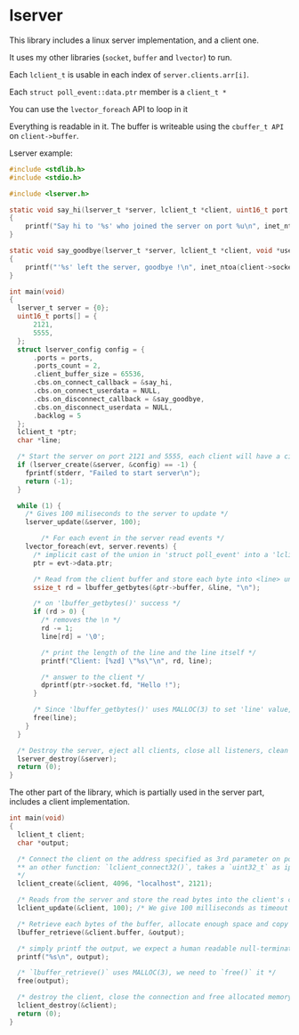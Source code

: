 # lserver
This library includes a linux server implementation, and a client one.

It uses my other libraries (`socket`, `buffer` and `lvector`) to run.

Each `lclient_t` is usable in each index of `server.clients.arr[i]`.

Each `struct poll_event::data.ptr` member is a `client_t *`

You can use the `lvector_foreach` API to loop in it

Everything is readable in it. The buffer is writeable using the `cbuffer_t API` on `client->buffer`.

Lserver example:
```C
#include <stdlib.h>
#include <stdio.h>

#include <lserver.h>

static void say_hi(lserver_t *server, lclient_t *client, uint16_t port, void *userdata)
{
	printf("Say hi to '%s' who joined the server on port %u\n", inet_ntoa(client->socket.saddr.sin_addr), port);
}

static void say_goodbye(lserver_t *server, lclient_t *client, void *userdata)
{
	printf("'%s' left the server, goodbye !\n", inet_ntoa(client->socket.saddr.sin_addr));
}

int main(void)
{
  lserver_t server = {0};
  uint16_t ports[] = {
      2121,
      5555,
  };
  struct lserver_config config = {
	  .ports = ports,
	  .ports_count = 2,
	  .client_buffer_size = 65536,
	  .cbs.on_connect_callback = &say_hi,
	  .cbs.on_connect_userdata = NULL,
	  .cbs.on_disconnect_callback = &say_goodbye,
	  .cbs.on_disconnect_userdata = NULL,
	  .backlog = 5
  };
  lclient_t *ptr;
  char *line;

  /* Start the server on port 2121 and 5555, each client will have a circular buffer of 65536 bytes */
  if (lserver_create(&server, &config) == -1) {
    fprintf(stderr, "Failed to start server\n");
    return (-1);
  }

  while (1) {
    /* Gives 100 miliseconds to the server to update */
    lserver_update(&server, 100);

		/* For each event in the server read events */
    lvector_foreach(evt, server.revents) {
      /* implicit cast of the union in 'struct poll_event' into a 'lclient_t *' */
      ptr = evt->data.ptr;

      /* Read from the client buffer and store each byte into <line> until a "\n" is encountered */
      ssize_t rd = lbuffer_getbytes(&ptr->buffer, &line, "\n");

      /* on 'lbuffer_getbytes()' success */
      if (rd > 0) {
        /* removes the \n */
        rd -= 1;
        line[rd] = '\0';

        /* print the length of the line and the line itself */
        printf("Client: [%zd] \"%s\"\n", rd, line);

        /* answer to the client */
        dprintf(ptr->socket.fd, "Hello !");
      }

      /* Since 'lbuffer_getbytes()' uses MALLOC(3) to set 'line' value, it needs to be freed */
      free(line);
    }
  }

  /* Destroy the server, eject all clients, close all listeners, clean all buffers, free all memory */
  lserver_destroy(&server);
  return (0);
}
```

The other part of the library, which is partially used in the server part, includes a client implementation.

```C
int main(void)
{
  lclient_t client;
  char *output;

  /* Connect the client on the address specified as 3rd parameter on port `2121`, with a circular buffer of `4096` bytes
  ** an other function: `lclient_connect32()`, takes a `uint32_t` as ip address
  */
  lclient_create(&client, 4096, "localhost", 2121);

  /* Reads from the server and store the read bytes into the client's circular buffer and returns the amount of bytes read */
  lclient_update(&client, 100); /* We give 100 milliseconds as timeout to the function */

  /* Retrieve each bytes of the buffer, allocate enough space and copy them into the given pointer */
  lbuffer_retrieve(&client.buffer, &output);

  /* simply printf the output, we expect a human readable null-terminated string */
  printf("%s\n", output);

  /* `lbuffer_retrieve()` uses MALLOC(3), we need to `free()` it */
  free(output);

  /* destroy the client, close the connection and free allocated memory */
  lclient_destroy(&client);
  return (0);
}
```
